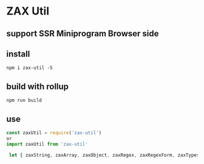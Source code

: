 # ZAX Util
## support SSR Miniprogram Browser side

## install

``` base
npm i zax-util -S
```

## build with rollup

``` base
npm run build
```

## use

``` javascript 
const zaxUtil = require('zax-util')
or
import zaxUtil from 'zax-util'
```


``` javascript
 let { zaxString, zaxArray, zaxObject, zaxRegex, zaxRegexForm, zaxTypes } = zaxUtil
```
 
